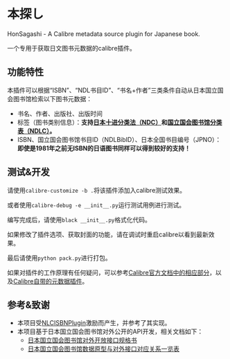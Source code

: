 # 本探し

HonSagashi - A Calibre metadata source plugin for Japanese book.

一个专用于获取日文图书元数据的calibre插件。

## 功能特性

本插件可以根据“ISBN”、“NDL书目ID”、“书名+作者”三类条件自动从日本国立国会图书馆检索以下图书元数据：

* 书名、作者、出版社、出版时间
* 标签（图书类别信息）：**支持[日本十进分类法（NDC）](https://ja.wikipedia.org/wiki/%E6%97%A5%E6%9C%AC%E5%8D%81%E9%80%B2%E5%88%86%E9%A1%9E%E6%B3%95)和[国立国会图书馆分类表（NDLC）](https://ja.wikipedia.org/wiki/%E5%9B%BD%E7%AB%8B%E5%9B%BD%E4%BC%9A%E5%9B%B3%E6%9B%B8%E9%A4%A8%E5%88%86%E9%A1%9E%E8%A1%A8)。**
* ISBN、国立国会图书馆书目ID（NDLBibID）、日本全国书目编号（JPNO）：**即使是1981年之前无ISBN的日语图书同样可以得到较好的支持！**

## 测试&开发

请使用`calibre-customize -b .`将该插件添加入calibre测试效果。

或者使用`calibre-debug -e __init__.py`运行测试用例进行测试。

编写完成后，请使用`black __init__.py`格式化代码。

如果修改了插件选项、获取封面的功能，请在调试时重启calibre以看到最新效果。

最后请使用`python pack.py`进行打包。

如果对插件的工作原理有任何疑问，可以参考[Calibre官方文档中的相应部分](https://manual.calibre-ebook.com/zh_CN/plugins.html#module-calibre.ebooks.metadata.sources.base)，以及[Calibre自带的元数据插件](https://github.com/kovidgoyal/calibre/tree/master/src/calibre/ebooks/metadata/sources)。

## 参考&致谢

* 本项目受[NLCISBNPlugin](https://github.com/DoiiarX/NLCISBNPlugin)激励而产生，并参考了其实现。
* 本项目基于日本国立国会图书馆对外公开的API开发，相关文档如下：
    - [日本国立国会图书馆对外开放接口规格书](https://ndlsearch.ndl.go.jp/file/help/api/specifications/ndlsearch_api_20240712.pdf)
    - [日本国立国会图书馆数据原型与对外接口对应关系一览表](https://ndlsearch.ndl.go.jp/file/help/api/specifications/ndlsearch_api_ap1_20241015.pdf)
